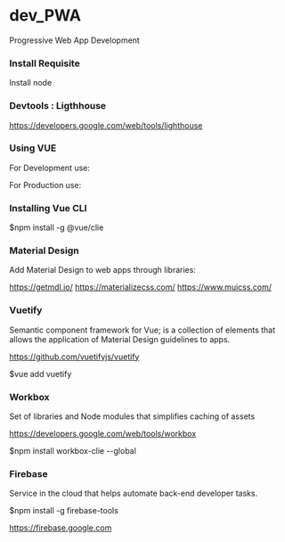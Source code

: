 # dev_PWA
Progressive Web App Development

### Install Requisite
Install node

### Devtools : Ligthhouse
https://developers.google.com/web/tools/lighthouse

### Using VUE
For Development use:
<!-- development version, includes helpful console warnings -->
<script src="https://cdn.jsdelivr.net/npm/vue/dist/vue.js">
</script>

For Production use:
<!-- production version, optimized for size and speed -->
<script src="https://cdn.jsdelivr.net/npm/vue"></script>

### Installing Vue CLI
$npm install -g @vue/clie

### Material Design
Add Material Design to web apps through libraries:

https://getmdl.io/
https://materializecss.com/ 
https://www.muicss.com/

### Vuetify
Semantic component framework for Vue; is a collection of elements that allows the application of Material Design guidelines to apps.

https://github.com/vuetifyjs/vuetify

$vue add vuetify

### Workbox
Set of libraries and Node modules that simplifies caching of assets

https://developers.google.com/web/tools/workbox

$npm install workbox-clie --global

### Firebase
Service in the cloud that helps automate back-end developer tasks.

$npm install -g firebase-tools

https://firebase.google.com
